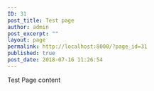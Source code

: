 ```yaml
---
ID: 31
post_title: Test page
author: admin
post_excerpt: ""
layout: page
permalink: http://localhost:8000/?page_id=31
published: true
post_date: 2018-07-16 11:26:54
---
```

Test Page content